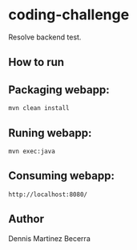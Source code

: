 # coding-challenge
 
Resolve backend test.

## How to run

## Packaging webapp:

```
mvn clean install
```

## Runing webapp:

```
mvn exec:java
```


## Consuming webapp:

```
http://localhost:8080/
```

## Author

Dennis Martinez Becerra
